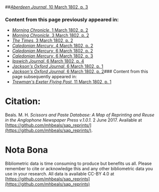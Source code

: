##[*Aberdeen Journal*, 10 March 1802, p. 3](https://mhbeals.github.io/sap_html/Aberdeen-Journal/Aberdeen-Journal-10-March-1802-p-3)

### Content from this page previously appeared in:
+ [*Morning Chronicle*, 1 March 1802, p. 2](https://mhbeals.github.io/sap_html/Morning-Chronicle/Morning-Chronicle-1-March-1802-p-2)
+ [*Morning Chronicle*, 3 March 1802, p. 2](https://mhbeals.github.io/sap_html/Morning-Chronicle/Morning-Chronicle-3-March-1802-p-2)
+ [*The Times*, 3 March 1802, p. 2](https://mhbeals.github.io/sap_html/The-Times/The-Times-3-March-1802-p-2)
+ [*Caledonian Mercury*, 4 March 1802, p. 2](https://mhbeals.github.io/sap_html/Caledonian-Mercury/Caledonian-Mercury-4-March-1802-p-2)
+ [*Caledonian Mercury*, 6 March 1802, p. 2](https://mhbeals.github.io/sap_html/Caledonian-Mercury/Caledonian-Mercury-6-March-1802-p-2)
+ [*Caledonian Mercury*, 6 March 1802, p. 3](https://mhbeals.github.io/sap_html/Caledonian-Mercury/Caledonian-Mercury-6-March-1802-p-3)
+ [*Ipswich Journal*, 6 March 1802, p. 4](https://mhbeals.github.io/sap_html/Ipswich-Journal/Ipswich-Journal-6-March-1802-p-4)
+ [*Jackson's Oxford Journal*, 6 March 1802, p. 1](https://mhbeals.github.io/sap_html/Jackson's-Oxford-Journal/Jackson's-Oxford-Journal-6-March-1802-p-1)
+ [*Jackson's Oxford Journal*, 6 March 1802, p. 2](https://mhbeals.github.io/sap_html/Jackson's-Oxford-Journal/Jackson's-Oxford-Journal-6-March-1802-p-2)### Content from this page subsequently appeared in:
+ [*Trewman's Exeter Flying Post*, 11 March 1802, p. 1](https://mhbeals.github.io/sap_html/Trewman's-Exeter-Flying-Post/Trewman's-Exeter-Flying-Post-11-March-1802-p-1)
                    
# Citation: 

Beals. M. H. *Scissors and Paste Database: A Map of Reprinting and Reuse in the Anglophone Newspaper Press v.1.0.1.* 2 June 2017. Available at [https://github.com/mhbeals/sap_reprints/](https://github.com/mhbeals/sap_reprints/). 
                    
# Nota Bona

Bibliometric data is time consuming to produce but benefits us all. Please remember to cite or acknowledge this and any other bibliometric data you use in your research. All data is available CC-BY 4.0 at [https://github.com/mhbeals/sap_reprints](https://github.com/mhbeals/sap_reprints)